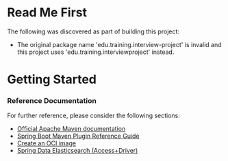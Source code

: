 # Read Me First
The following was discovered as part of building this project:

* The original package name 'edu.training.interview-project' is invalid and this project uses 'edu.training.interviewproject' instead.

# Getting Started

### Reference Documentation
For further reference, please consider the following sections:

* [Official Apache Maven documentation](https://maven.apache.org/guides/index.html)
* [Spring Boot Maven Plugin Reference Guide](https://docs.spring.io/spring-boot/docs/2.4.0/maven-plugin/reference/html/)
* [Create an OCI image](https://docs.spring.io/spring-boot/docs/2.4.0/maven-plugin/reference/html/#build-image)
* [Spring Data Elasticsearch (Access+Driver)](https://docs.spring.io/spring-boot/docs/2.4.0/reference/htmlsingle/#boot-features-elasticsearch)

